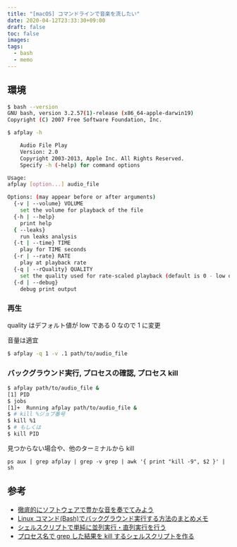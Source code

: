 ```yaml
---
title: "[macOS] コマンドラインで音楽を流したい"
date: 2020-04-12T23:33:30+09:00
draft: false
toc: false
images:
tags:
  - bash
  - memo
---
```


## 環境

```bash
$ bash --version
GNU bash, version 3.2.57(1)-release (x86_64-apple-darwin19)
Copyright (C) 2007 Free Software Foundation, Inc.
```

```bash
$ afplay -h

    Audio File Play
    Version: 2.0
    Copyright 2003-2013, Apple Inc. All Rights Reserved.
    Specify -h (-help) for command options

Usage:
afplay [option...] audio_file

Options: (may appear before or after arguments)
  {-v | --volume} VOLUME
    set the volume for playback of the file
  {-h | --help}
    print help
  { --leaks}
    run leaks analysis
  {-t | --time} TIME
    play for TIME seconds
  {-r | --rate} RATE
    play at playback rate
  {-q | --rQuality} QUALITY
    set the quality used for rate-scaled playback (default is 0 - low quality, 1 - high quality)
  {-d | --debug}
    debug print output
```

### 再生

quality はデフォルト値が low である 0 なので 1 に変更

音量は適宜

```bash
$ afplay -q 1 -v .1 path/to/audio_file
```

### バックグラウンド実行, プロセスの確認, プロセス kill

```bash
$ afplay path/to/audio_file &
[1] PID
$ jobs
[1]+  Running afplay path/to/audio_file &
$ # kill %ジョブ番号
$ kill %1
$ # もしくは
$ kill PID
```

見つからない場合や、他のターミナルから kill

```
ps aux | grep afplay | grep -v grep | awk '{ print "kill -9", $2 }' | sh
```

## 参考

- [徹底的にソフトウェアで豊かな音を奏でてみよう](https://zariganitosh.hatenablog.jp/entry/20100908/itunes)
- [Linux コマンド(Bash)でバックグラウンド実行する方法のまとめメモ](https://qiita.com/inosy22/items/341cfc589494b8211844)
- [シェルスクリプトで単純に並列実行・直列実行を行う](https://qiita.com/nyango/items/7b6b719f248b2ee8d379)
- [プロセス名で grep した結果を kill するシェルスクリプトを作る](https://qiita.com/masarufuruya/items/409679c1006980ef1b60)
